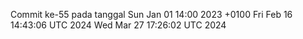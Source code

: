 Commit ke-55 pada tanggal Sun Jan 01 14:00 2023 +0100
Fri Feb 16 14:43:06 UTC 2024
Wed Mar 27 17:26:02 UTC 2024
